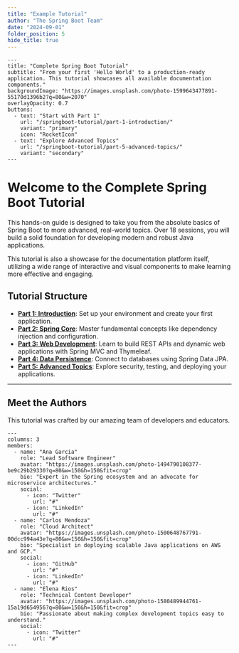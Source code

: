 ```yaml
---
title: "Example Tutorial"
author: "The Spring Boot Team"
date: "2024-09-01"
folder_position: 5
hide_title: true
---
```


```hero-section
---
title: "Complete Spring Boot Tutorial"
subtitle: "From your first 'Hello World' to a production-ready application. This tutorial showcases all available documentation components."
backgroundImage: "https://images.unsplash.com/photo-1599643477891-55170d1396b2?q=80&w=2070"
overlayOpacity: 0.7
buttons:
  - text: "Start with Part 1"
    url: "/springboot-tutorial/part-1-introduction/"
    variant: "primary"
    icon: "RocketIcon"
  - text: "Explore Advanced Topics"
    url: "/springboot-tutorial/part-5-advanced-topics/"
    variant: "secondary"
---
```

# Welcome to the Complete Spring Boot Tutorial

This hands-on guide is designed to take you from the absolute basics of Spring Boot to more advanced, real-world topics. Over 18 sessions, you will build a solid foundation for developing modern and robust Java applications.

This tutorial is also a showcase for the documentation platform itself, utilizing a wide range of interactive and visual components to make learning more effective and engaging.

## Tutorial Structure

- **[Part 1: Introduction](./part-1-introduction/)**: Set up your environment and create your first application.
- **[Part 2: Spring Core](./part-2-spring-core/)**: Master fundamental concepts like dependency injection and configuration.
- **[Part 3: Web Development](./part-3-web-development/)**: Learn to build REST APIs and dynamic web applications with Spring MVC and Thymeleaf.
- **[Part 4: Data Persistence](./part-4-data-persistence/)**: Connect to databases using Spring Data JPA.
- **[Part 5: Advanced Topics](./part-5-advanced-topics/)**: Explore security, testing, and deploying your applications.

---

## Meet the Authors

This tutorial was crafted by our amazing team of developers and educators.

```team-profile
---
columns: 3
members:
  - name: "Ana Garcia"
    role: "Lead Software Engineer"
    avatar: "https://images.unsplash.com/photo-1494790108377-be9c29b29330?q=80&w=150&h=150&fit=crop"
    bio: "Expert in the Spring ecosystem and an advocate for microservice architectures."
    social:
      - icon: "Twitter"
        url: "#"
      - icon: "LinkedIn"
        url: "#"
  - name: "Carlos Mendoza"
    role: "Cloud Architect"
    avatar: "https://images.unsplash.com/photo-1500648767791-00dcc994a43e?q=80&w=150&h=150&fit=crop"
    bio: "Specialist in deploying scalable Java applications on AWS and GCP."
    social:
      - icon: "GitHub"
        url: "#"
      - icon: "LinkedIn"
        url: "#"
  - name: "Elena Rios"
    role: "Technical Content Developer"
    avatar: "https://images.unsplash.com/photo-1580489944761-15a19d654956?q=80&w=150&h=150&fit=crop"
    bio: "Passionate about making complex development topics easy to understand."
    social:
      - icon: "Twitter"
        url: "#"
---
```
